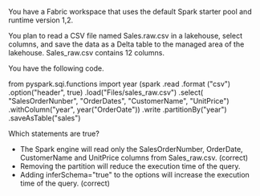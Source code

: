 You have a Fabric workspace that uses the default Spark starter pool and runtime version 1,2.

You plan to read a CSV file named Sales.raw.csv in a lakehouse, select columns, and save the data as a Delta table to the managed area of the lakehouse. Sales_raw.csv contains 12 columns.

You have the following code.

from pyspark.sqi.functions import year
(spark
.read
.format ("csv")
.option("header", true)
.load("Files/sales_raw.csv")
.select( "SalesOrderNunber", "OrderDates", "CustomerName", "UnitPrice")
.withColumn("year", year("OrderOate"))
.write
.partitionBy("year")
.saveAsTable("sales")

Which statements are true?

- The Spark engine will read only the SalesOrderNumber, OrderDate, CustomerName and UnitPrice columns from Sales_raw.csv. (correct)
- Removing the partition will reduce the execution time of the query.
- Adding inferSchema="true" to the options will increase the execution time of the query. (correct)

